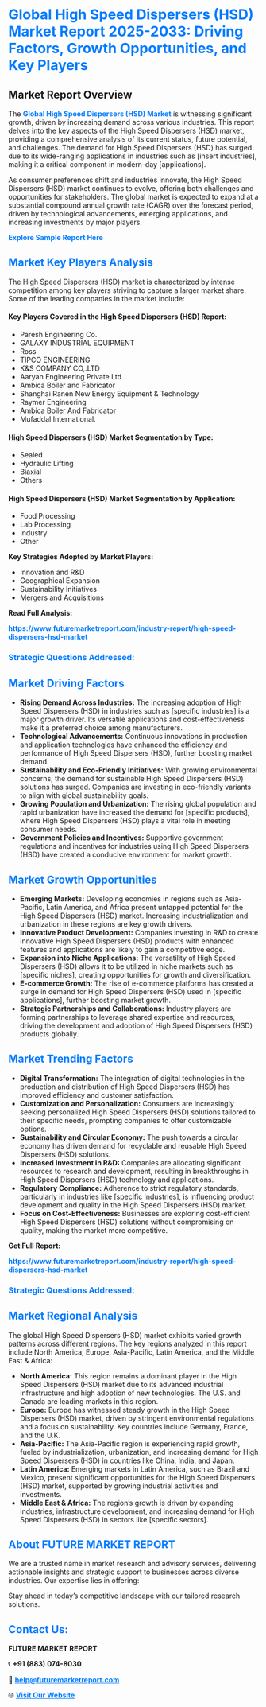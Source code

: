 <h1 style="color: #007BFF;">Global High Speed Dispersers (HSD) Market Report 2025-2033: Driving Factors, Growth Opportunities, and Key Players</h1>

<section id="overview">
<h2>Market Report Overview</h2>
<p>The <a href="https://www.futuremarketreport.com/industry-report/high-speed-dispersers-hsd-market" style="color: #007BFF; text-decoration: none;"><strong>Global High Speed Dispersers (HSD) Market</strong></a> is witnessing significant growth, driven by increasing demand across various industries. This report delves into the key aspects of the High Speed Dispersers (HSD) market, providing a comprehensive analysis of its current status, future potential, and challenges. The demand for High Speed Dispersers (HSD) has surged due to its wide-ranging applications in industries such as [insert industries], making it a critical component in modern-day [applications].</p>
<p>As consumer preferences shift and industries innovate, the High Speed Dispersers (HSD) market continues to evolve, offering both challenges and opportunities for stakeholders. The global market is expected to expand at a substantial compound annual growth rate (CAGR) over the forecast period, driven by technological advancements, emerging applications, and increasing investments by major players.</p>
</section>

<section id="overview">
<p><a href="https://www.futuremarketreport.com/request-sample/reportId=52911" style="color: #007BFF; text-decoration: none;"><strong>Explore Sample Report Here</strong></a></p>
</section>

<section id="key-players">
<h2 style="color: #007BFF;">Market Key Players Analysis</h2>
<p>The High Speed Dispersers (HSD) market is characterized by intense competition among key players striving to capture a larger market share. Some of the leading companies in the market include:</p>
<h4>Key Players Covered in the High Speed Dispersers (HSD) Report:</h4>
<ul><li>Paresh Engineering Co.</li><li>GALAXY INDUSTRIAL EQUIPMENT</li><li>Ross</li><li>TIPCO ENGINEERING</li><li>K&amp;S COMPANY CO,.LTD</li><li>Aaryan Engineering Private Ltd</li><li>Ambica Boiler and Fabricator</li><li>Shanghai Ranen New Energy Equipment &amp; Technology</li><li>Raymer Engineering</li><li>Ambica Boiler And Fabricator</li><li>Mufaddal International.</li></ul>
<h4>High Speed Dispersers (HSD) Market Segmentation by Type:</h4>
<ul><li>Sealed</li><li>Hydraulic Lifting</li><li>Biaxial</li><li>Others</li></ul>

<h4>High Speed Dispersers (HSD) Market Segmentation by Application:</h4>
<ul><li>Food Processing</li><li>Lab Processing</li><li>Industry</li><li>Other</li></ul>
<p><strong>Key Strategies Adopted by Market Players:</strong></p>
<ul>
<li>Innovation and R&D</li>
<li>Geographical Expansion</li>
<li>Sustainability Initiatives</li>
<li>Mergers and Acquisitions</li>
</ul>
</section>

<section>
<p><strong>Read Full Analysis: </strong></p><a href="https://www.futuremarketreport.com/industry-report/high-speed-dispersers-hsd-market" style="color: #007BFF; text-decoration: none;"><strong>https://www.futuremarketreport.com/industry-report/high-speed-dispersers-hsd-market</strong></a>
<h3 style="color: #007BFF;">Strategic Questions Addressed:</h3>
</section>

<section id="driving-factors">
<h2 style="color: #007BFF;">Market Driving Factors</h2>
<ul>
<li><strong>Rising Demand Across Industries:</strong> The increasing adoption of High Speed Dispersers (HSD) in industries such as [specific industries] is a major growth driver. Its versatile applications and cost-effectiveness make it a preferred choice among manufacturers.</li>
<li><strong>Technological Advancements:</strong> Continuous innovations in production and application technologies have enhanced the efficiency and performance of High Speed Dispersers (HSD), further boosting market demand.</li>
<li><strong>Sustainability and Eco-Friendly Initiatives:</strong> With growing environmental concerns, the demand for sustainable High Speed Dispersers (HSD) solutions has surged. Companies are investing in eco-friendly variants to align with global sustainability goals.</li>
<li><strong>Growing Population and Urbanization:</strong> The rising global population and rapid urbanization have increased the demand for [specific products], where High Speed Dispersers (HSD) plays a vital role in meeting consumer needs.</li>
<li><strong>Government Policies and Incentives:</strong> Supportive government regulations and incentives for industries using High Speed Dispersers (HSD) have created a conducive environment for market growth.</li>
</ul>
</section>

<section id="growth-opportunities">
<h2 style="color: #007BFF;">Market Growth Opportunities</h2>
<ul>
<li><strong>Emerging Markets:</strong> Developing economies in regions such as Asia-Pacific, Latin America, and Africa present untapped potential for the High Speed Dispersers (HSD) market. Increasing industrialization and urbanization in these regions are key growth drivers.</li>
<li><strong>Innovative Product Development:</strong> Companies investing in R&D to create innovative High Speed Dispersers (HSD) products with enhanced features and applications are likely to gain a competitive edge.</li>
<li><strong>Expansion into Niche Applications:</strong> The versatility of High Speed Dispersers (HSD) allows it to be utilized in niche markets such as [specific niches], creating opportunities for growth and diversification.</li>
<li><strong>E-commerce Growth:</strong> The rise of e-commerce platforms has created a surge in demand for High Speed Dispersers (HSD) used in [specific applications], further boosting market growth.</li>
<li><strong>Strategic Partnerships and Collaborations:</strong> Industry players are forming partnerships to leverage shared expertise and resources, driving the development and adoption of High Speed Dispersers (HSD) products globally.</li>
</ul>
</section>

<section id="trending-factors">
<h2 style="color: #007BFF;">Market Trending Factors</h2>
<ul>
<li><strong>Digital Transformation:</strong> The integration of digital technologies in the production and distribution of High Speed Dispersers (HSD) has improved efficiency and customer satisfaction.</li>
<li><strong>Customization and Personalization:</strong> Consumers are increasingly seeking personalized High Speed Dispersers (HSD) solutions tailored to their specific needs, prompting companies to offer customizable options.</li>
<li><strong>Sustainability and Circular Economy:</strong> The push towards a circular economy has driven demand for recyclable and reusable High Speed Dispersers (HSD) solutions.</li>
<li><strong>Increased Investment in R&D:</strong> Companies are allocating significant resources to research and development, resulting in breakthroughs in High Speed Dispersers (HSD) technology and applications.</li>
<li><strong>Regulatory Compliance:</strong> Adherence to strict regulatory standards, particularly in industries like [specific industries], is influencing product development and quality in the High Speed Dispersers (HSD) market.</li>
<li><strong>Focus on Cost-Effectiveness:</strong> Businesses are exploring cost-efficient High Speed Dispersers (HSD) solutions without compromising on quality, making the market more competitive.</li>
</ul>
</section>

<section>
<p><strong>Get Full Report: </strong></p><a href="https://www.futuremarketreport.com/industry-report/high-speed-dispersers-hsd-market" style="color: #007BFF; text-decoration: none;"><strong>https://www.futuremarketreport.com/industry-report/high-speed-dispersers-hsd-market</strong></a>
<h3 style="color: #007BFF;">Strategic Questions Addressed:</h3>
</section>


<section id="regional-analysis">
<h2 style="color: #007BFF;">Market Regional Analysis</h2>
<p>The global High Speed Dispersers (HSD) market exhibits varied growth patterns across different regions. The key regions analyzed in this report include North America, Europe, Asia-Pacific, Latin America, and the Middle East & Africa:</p>
<ul>
<li><strong>North America:</strong> This region remains a dominant player in the High Speed Dispersers (HSD) market due to its advanced industrial infrastructure and high adoption of new technologies. The U.S. and Canada are leading markets in this region.</li>
<li><strong>Europe:</strong> Europe has witnessed steady growth in the High Speed Dispersers (HSD) market, driven by stringent environmental regulations and a focus on sustainability. Key countries include Germany, France, and the U.K.</li>
<li><strong>Asia-Pacific:</strong> The Asia-Pacific region is experiencing rapid growth, fueled by industrialization, urbanization, and increasing demand for High Speed Dispersers (HSD) in countries like China, India, and Japan.</li>
<li><strong>Latin America:</strong> Emerging markets in Latin America, such as Brazil and Mexico, present significant opportunities for the High Speed Dispersers (HSD) market, supported by growing industrial activities and investments.</li>
<li><strong>Middle East & Africa:</strong> The region’s growth is driven by expanding industries, infrastructure development, and increasing demand for High Speed Dispersers (HSD) in sectors like [specific sectors].</li>
</ul>
</section>

<footer>
<h2 style="color: #007BFF;">About FUTURE MARKET REPORT</h2>
<p>We are a trusted name in market research and advisory services, delivering actionable insights and strategic support to businesses across diverse industries. Our expertise lies in offering:</p>

<p>Stay ahead in today’s competitive landscape with our tailored research solutions.</p>

<h2 style="color: #007BFF;">Contact Us:</h2>
<p><strong>FUTURE MARKET REPORT</strong></p>
<p>📞 <strong>+91 (883) 074-8030</strong></p>
<p>📧 <strong><a href="mailto:help@futuremarketreport.com" style="color: #007BFF;">help@futuremarketreport.com</a></strong></p>
<p>🌐 <strong><a href="https://www.futuremarketreport.com/" style="color: #007BFF;">Visit Our Website</a></strong></p>
</footer>